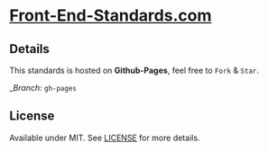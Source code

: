 [Front-End-Standards.com]
====

## Details

This standards is hosted on **Github-Pages**, feel free to `Fork` & `Star`.

<span class="mini-icon mini-icon-branch">_</span>*Branch:* `gh-pages`

## License

Available under MIT. See [LICENSE] for more details.

[Front-End-Standards.com]: http://front-end-standards.com/ 'Front End Standards'
[LICENSE]: http://rem.mit-license.org 'MIT License'